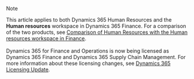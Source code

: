 > [!NOTE]
> This article applies to both Dynamics 365 Human Resources and the **Human resources** workspace in Dynamics 365 Finance. For a comparison of the two products, see [Comparison of Human Resources with the Human resources workspace in Finance](../hr-get-started.md?comparison-of-human-resources-with-the-human-resources-workspace-in-finance).</br></br>
> Dynamics 365 for Finance and Operations is now being licensed as Dynamics 365 Finance and Dynamics 365 Supply Chain Management. For more information about these licensing changes, see [Dynamics 365 Licensing Update](https://docs.microsoft.com/dynamics365/licensing/update).